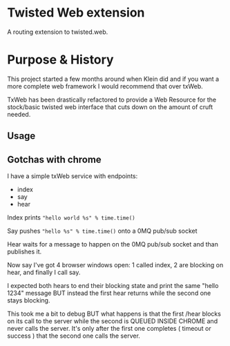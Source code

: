 Twisted Web extension
=====================

   A routing extension to twisted.web.


Purpose & History
======

This project started a few months around when Klein did and if you want
a more complete web framework I would recommend that over txWeb.

TxWeb has been drastically refactored to provide a Web Resource for the 
stock/basic twisted web interface that cuts down on the amount of cruft needed.  


Usage
-----



Gotchas with chrome
-------------------
I have a simple txWeb service with endpoints:

* index
* say
* hear

Index prints `"hello world %s" % time.time()`

Say pushes `"hello %s" % time.time()` onto a 0MQ pub/sub socket

Hear waits for a message to happen on the 0MQ pub/sub socket and than publishes it.


Now say I've got 4 browser windows open: 1 called index, 2 are blocking on hear, and finally I call say.

I expected both hears to end their blocking state and print the same "hello 1234" message BUT instead the first hear returns while the second one stays blocking.

This took me a bit to debug BUT what happens is that the first /hear blocks on its call to the server while the second is QUEUED INSIDE CHROME and never calls the server.  It's only after the first one completes ( timeout or success ) that the second one calls the server.